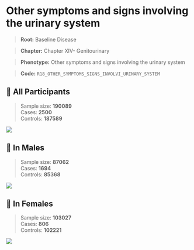 # Other symptoms and signs involving the urinary system

> **Root:** Baseline Disease  

> **Chapter:** Chapter XIV- Genitourinary  

> **Phenotype:** Other symptoms and signs involving the urinary system  

> **Code:** `R18_OTHER_SYMPTOMS_SIGNS_INVOLVI_URINARY_SYSTEM`

## 🧪 All Participants  
> Sample size: **190089**  
> Cases: **2500**  
> Controls: **187589**
<img src="/Disease/Figures/ALL/Incidence/R18_OTHER_SYMPTOMS_SIGNS_INVOLVI_URINARY_SYSTEM.png"/>
<CsvTable src="/public/Disease/Data/ALL/Incidence/COX_R18_OTHER_SYMPTOMS_SIGNS_INVOLVI_URINARY_SYSTEM.csv" label="🔍 View full results" />

## 👨 In Males  
> Sample size: **87062**  
> Cases: **1694**  
> Controls: **85368**
<img src="/Disease/Figures/Male/Incidence/R18_OTHER_SYMPTOMS_SIGNS_INVOLVI_URINARY_SYSTEM.png"/>
<CsvTable src="/public/Disease/Data/Male/Incidence/COX_R18_OTHER_SYMPTOMS_SIGNS_INVOLVI_URINARY_SYSTEM.csv" label="🔍 View full results" />

## 👩 In Females  
> Sample size: **103027**  
> Cases: **806**  
> Controls: **102221**
<img src="/Disease/Figures/Female/Incidence/R18_OTHER_SYMPTOMS_SIGNS_INVOLVI_URINARY_SYSTEM.png"/>
<CsvTable src="/public/Disease/Data/Female/Incidence/COX_R18_OTHER_SYMPTOMS_SIGNS_INVOLVI_URINARY_SYSTEM.csv" label="🔍 View full results" />
